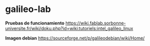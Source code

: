 # galileo-lab
**Pruebas de funcionamiento**
https://wiki.fablab.sorbonne-universite.fr/wiki/doku.php?id=wiki:tutoriels:intel_galileo_linux

**Imagen debian**
https://sourceforge.net/p/galileodebian/wiki/Home/
